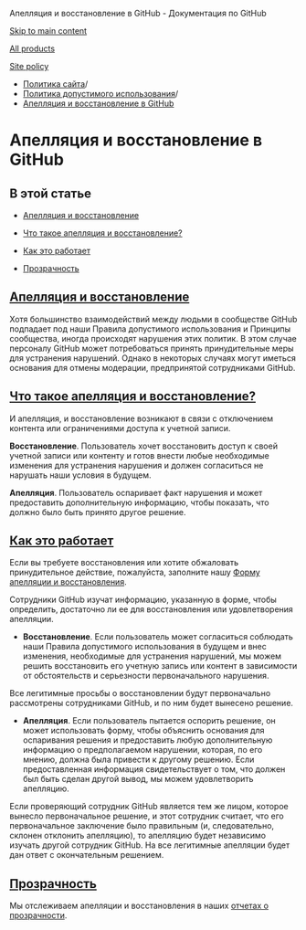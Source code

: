 Апелляция и восстановление в GitHub - Документация по GitHub

[Skip to main content](#main-content)

[All products](/ru)

[Site policy](/site-policy)

* [Политика сайта](/ru/site-policy)/
* [Политика допустимого использования](/ru/site-policy/acceptable-use-policies)/
* [Апелляция и восстановление в GitHub](/ru/site-policy/acceptable-use-policies/github-appeal-and-reinstatement)

Апелляция и восстановление в GitHub
==========

В этой статье
----------

* [Апелляция и восстановление](#appeal-and-reinstatement)

* [Что такое апелляция и восстановление?](#what-are-appeals-and-reinstatements)

* [Как это работает](#how-this-works)

* [Прозрачность](#transparency)

[Апелляция и восстановление](#appeal-and-reinstatement)
----------

Хотя большинство взаимодействий между людьми в сообществе GitHub подпадает под наши Правила допустимого использования и Принципы сообщества, иногда происходят нарушения этих политик. В этом случае персоналу GitHub может потребоваться принять принудительные меры для устранения нарушений. Однако в некоторых случаях могут иметься основания для отмены модерации, предпринятой сотрудниками GitHub.

[Что такое апелляция и восстановление?](#what-are-appeals-and-reinstatements)
----------

И апелляция, и восстановление возникают в связи с отключением контента или ограничениями доступа к учетной записи.

**Восстановление**. Пользователь хочет восстановить доступ к своей учетной записи или контенту и готов внести любые необходимые изменения для устранения нарушения и должен согласиться не нарушать наши условия в будущем.

**Апелляция**. Пользователь оспаривает факт нарушения и может предоставить дополнительную информацию, чтобы показать, что должно было быть принято другое решение.

[Как это работает](#how-this-works)
----------

Если вы требуете восстановления или хотите обжаловать принудительное действие, пожалуйста, заполните нашу [Форму апелляции и восстановления](https://support.github.com/contact/reinstatement).

Сотрудники GitHub изучат информацию, указанную в форме, чтобы определить, достаточно ли ее для восстановления или удовлетворения апелляции.

* **Восстановление**. Если пользователь может согласиться соблюдать наши Правила допустимого использования в будущем и внес изменения, необходимые для устранения нарушений, мы можем решить восстановить его учетную запись или контент в зависимости от обстоятельств и серьезности первоначального нарушения.

Все легитимные просьбы о восстановлении будут первоначально рассмотрены сотрудниками GitHub, и по ним будет вынесено решение.

* **Апелляция**. Если пользователь пытается оспорить решение, он может использовать форму, чтобы объяснить основания для оспаривания решения и предоставить любую дополнительную информацию о предполагаемом нарушении, которая, по его мнению, должна была привести к другому решению. Если предоставленная информация свидетельствует о том, что должен был быть сделан другой вывод, мы можем удовлетворить апелляцию.

Если проверяющий сотрудник GitHub является тем же лицом, которое вынесло первоначальное решение, и этот сотрудник считает, что его первоначальное заключение было правильным (и, следовательно, склонен отклонить апелляцию), то апелляцию будет независимо изучать другой сотрудник GitHub. На все легитимные апелляции будет дан ответ с окончательным решением.

[Прозрачность](#transparency)
----------

Мы отслеживаем апелляции и восстановления в наших [отчетах о прозрачности](https://github.blog/2022-01-27-2021-transparency-report/#Appeals_and_other_reinstatements).
